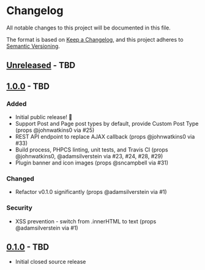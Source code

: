 # Changelog

All notable changes to this project will be documented in this file.

The format is based on [Keep a Changelog](https://keepachangelog.com/en/1.0.0/), and this project adheres to [Semantic Versioning](https://semver.org/spec/v2.0.0.html).

## [Unreleased] - TBD

## [1.0.0] - TBD
### Added
- Initial public release! 🎉
- Support Post and Page post types by default, provide Custom Post Type (props @johnwatkins0 via #25)
- REST API endpoint to replace AJAX callback (props @johnwatkins0 via #33)
- Build process, PHPCS linting, unit tests, and Travis CI (props @johnwatkins0, @adamsilverstein via #23, #24, #28, #29)
- Plugin banner and icon images (props @sncampbell via #31)

### Changed
- Refactor v0.1.0 significantly (props @adamsilverstein via #1)

### Security
- XSS prevention - switch from .innerHTML to text (props @adamsilverstein via #1)

## [0.1.0] - TBD
- Initial closed source release

[Unreleased]: https://github.com/10up/autotweet/compare/master...develop
[1.0.0]: https://github.com/10up/autotweet/compare/<commit>...1.0.0
[0.1.0]: https://github.com/10up/autotweet/commit/<commit>
